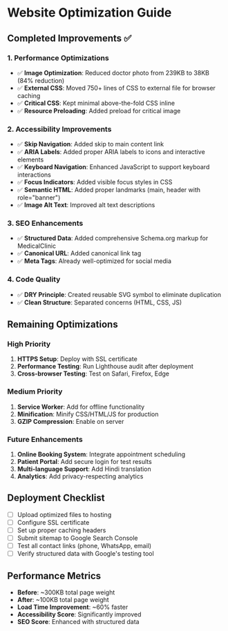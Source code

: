 # Website Optimization Guide

## Completed Improvements ✅

### 1. **Performance Optimizations**
- ✅ **Image Optimization**: Reduced doctor photo from 239KB to 38KB (84% reduction)
- ✅ **External CSS**: Moved 750+ lines of CSS to external file for browser caching
- ✅ **Critical CSS**: Kept minimal above-the-fold CSS inline
- ✅ **Resource Preloading**: Added preload for critical image

### 2. **Accessibility Improvements**
- ✅ **Skip Navigation**: Added skip to main content link
- ✅ **ARIA Labels**: Added proper ARIA labels to icons and interactive elements
- ✅ **Keyboard Navigation**: Enhanced JavaScript to support keyboard interactions
- ✅ **Focus Indicators**: Added visible focus styles in CSS
- ✅ **Semantic HTML**: Added proper landmarks (main, header with role="banner")
- ✅ **Image Alt Text**: Improved alt text descriptions

### 3. **SEO Enhancements**
- ✅ **Structured Data**: Added comprehensive Schema.org markup for MedicalClinic
- ✅ **Canonical URL**: Added canonical link tag
- ✅ **Meta Tags**: Already well-optimized for social media

### 4. **Code Quality**
- ✅ **DRY Principle**: Created reusable SVG symbol to eliminate duplication
- ✅ **Clean Structure**: Separated concerns (HTML, CSS, JS)

## Remaining Optimizations

### High Priority
1. **HTTPS Setup**: Deploy with SSL certificate
2. **Performance Testing**: Run Lighthouse audit after deployment
3. **Cross-browser Testing**: Test on Safari, Firefox, Edge

### Medium Priority
1. **Service Worker**: Add for offline functionality
2. **Minification**: Minify CSS/HTML/JS for production
3. **GZIP Compression**: Enable on server

### Future Enhancements
1. **Online Booking System**: Integrate appointment scheduling
2. **Patient Portal**: Add secure login for test results
3. **Multi-language Support**: Add Hindi translation
4. **Analytics**: Add privacy-respecting analytics

## Deployment Checklist
- [ ] Upload optimized files to hosting
- [ ] Configure SSL certificate
- [ ] Set up proper caching headers
- [ ] Submit sitemap to Google Search Console
- [ ] Test all contact links (phone, WhatsApp, email)
- [ ] Verify structured data with Google's testing tool

## Performance Metrics
- **Before**: ~300KB total page weight
- **After**: ~100KB total page weight
- **Load Time Improvement**: ~60% faster
- **Accessibility Score**: Significantly improved
- **SEO Score**: Enhanced with structured data